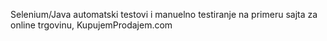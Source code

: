 Selenium/Java automatski testovi i manuelno testiranje na primeru sajta za online trgovinu, KupujemProdajem.com

